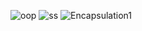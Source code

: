 
![oop](https://github.com/user-attachments/assets/097faa04-3f59-48d1-a192-f179c97465ec)
![ss](https://github.com/user-attachments/assets/5e569dd6-ebad-4488-9bc6-711e66d83b13)
![Encapsulation1](https://github.com/user-attachments/assets/d6bb6b58-41cd-4b08-b86f-7083f122d843)
